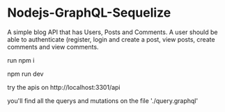# Nodejs-GraphQL-Sequelize
 A simple blog API that has Users, Posts and Comments. A user should be able to authenticate (register, login and create a post, view posts, create comments and view comments.
 
 run npm i 
 
 npm run dev 
 
 try the apis on http://localhost:3301/api
 
 you'll find all the querys and mutations on the file './query.graphql'
